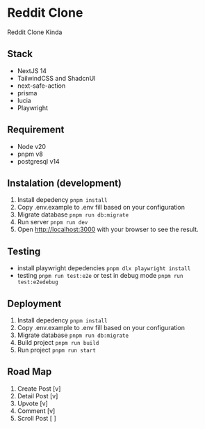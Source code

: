# Reddit Clone
Reddit Clone Kinda

## Stack
- NextJS 14
- TailwindCSS and ShadcnUI
- next-safe-action
- prisma
- lucia
- Playwright

## Requirement
- Node v20
- pnpm v8
- postgresql v14

## Instalation (development)
1. Install depedency `pnpm install`
1. Copy .env.example to .env fill based on your configuration
1. Migrate database `pnpm run db:migrate`
1. Run server `pnpm run dev`
1. Open [http://localhost:3000](http://localhost:3000) with your browser to see the result.

## Testing
- install playwright depedencies `pnpm dlx playwright install`
- testing `pnpm run test:e2e` or test in debug mode `pnpm run test:e2edebug`

## Deployment
1. Install depedency `pnpm install`
1. Copy .env.example to .env fill based on your configuration
1. Migrate database `pnpm run db:migrate`
1. Build project `pnpm run build`
1. Run project `pnpm run start`

## Road Map
1. Create Post [v]
2. Detail Post [v]
3. Upvote [v]
4. Comment [v]
5. Scroll Post [ ]
